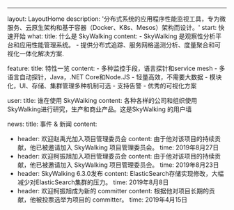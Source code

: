 ---
layout: LayoutHome
description: '分布式系统的应用程序性能监视工具，专为微服务、云原生架构和基于容器（Docker、K8s、Mesos）架构而设计。'
start: 快速开始
what:
  title: 什么是 SkyWalking
  content:
    - SkyWalking 是观察性分析平台和应用性能管理系统。
    - 提供分布式追踪、服务网格遥测分析、度量聚合和可视化一体化解决方案.

feature:
  title: 特性一览
  content:
    - 多种监控手段，语言探针和service mesh
    - 多语言自动探针，Java，.NET Core和Node.JS
    - 轻量高效，不需要大数据
    - 模块化，UI、存储、集群管理多种机制可选
    - 支持告警
    - 优秀的可视化方案


user:
  title: 谁在使用 SkyWalking
  content: 各种各样的公司和组织使用SkyWalking进行研究，生产和商业产品。这是SkyWalking 的用户墙

news:
  title: 事件 & 新闻
  content:
  - header: 欢迎赵禹光加入项目管理委员会
    content: 由于他对该项目的持续贡献，他已被邀请加入 SkyWalking 项目管理委员会。
    time: 2019年8月27日
  - header: 欢迎柯振旭加入项目管理委员会
    content: 由于他对该项目的持续贡献，他已被邀请加入 SkyWalking 项目管理委员会。
    time: 2019年8月23日
  - header: SkyWalking 6.3.0发布
    content: ElasticSearch存储实现修改，大幅减少对ElasticSearch集群的压力。
    time: 2019年8月8日
  - header: 欢迎柯振旭成为新的 committer
    content: 根据他对项目长期的贡献，他被投票选举为项目的 committer。
    time: 2019年4月15日
